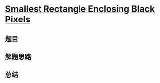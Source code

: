 # [Smallest Rectangle Enclosing Black Pixels](https://leetcode.com/problems/smallest-rectangle-enclosing-black-pixels/)

## 题目


## 解题思路


## 总结


